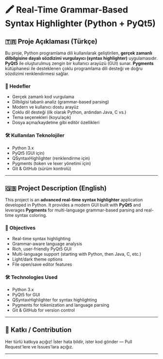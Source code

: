 # 🖍️ Real-Time Grammar-Based Syntax Highlighter (Python + PyQt5)

## 🇹🇷 Proje Açıklaması (Türkçe)

Bu proje, Python programlama dili kullanılarak geliştirilen, **gerçek zamanlı dilbilgisine dayalı sözdizimi vurgulayıcı (syntax highlighter)** uygulamasıdır. **PyQt5** ile oluşturulmuş zengin bir kullanıcı arayüzü (GUI) sunar. **Pygments** kütüphanesi ile desteklenen çoklu programlama dili desteği ve doğru sözdizimi renklendirmesi sağlar.

### 🎯 Hedefler

- Gerçek zamanlı kod vurgulama
- Dilbilgisi tabanlı analiz (grammar-based parsing)
- Modern ve kullanıcı dostu arayüz
- Çoklu dil desteği (ilk olarak Python, ardından Java, C vs.)
- Tema seçenekleri (koyu/açık)
- Dosya açma/kaydetme gibi editör özellikleri

### 🛠️ Kullanılan Teknolojiler

- Python 3.x
- PyQt5 (GUI için)
- QSyntaxHighlighter (renklendirme için)
- Pygments (token ve lexer yönetimi için)
- Git & GitHub (sürüm kontrolü)

---

## 🇬🇧 Project Description (English)

This project is an **advanced real-time syntax highlighter** application developed in Python. It provides a modern GUI built with **PyQt5** and leverages **Pygments** for multi-language grammar-based parsing and real-time syntax coloring.

### 🎯 Objectives

- Real-time syntax highlighting
- Grammar-aware language analysis
- Rich, user-friendly PyQt5 GUI
- Multi-language support (starting with Python, then Java, C, etc.)
- Light/dark theme options
- File open/save editor features

### 🛠️ Technologies Used

- Python 3.x
- PyQt5 for GUI
- QSyntaxHighlighter for syntax highlighting
- Pygments for tokenization and language parsing
- Git & GitHub for version control

---

## 📌 Katkı / Contribution

Her türlü katkıya açığız! İster hata bildir, ister kod gönder — Pull Request'lere ve Issues'lara açığız.

---
